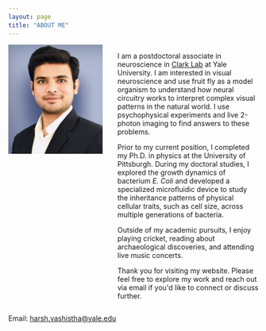 ```yaml
---
layout: page
title: "ABOUT ME"
---
```


<div style="overflow:auto;">
    <img src="Picture.jpeg" alt="Alt text" style="float:left; margin: 0 20px 20px 0; width:190px; height:220px;"/>
    <p style="margin-left:220px;">I am a postdoctoral associate in neuroscience in <a href="https://clarklab.yale.edu/">Clark Lab</a> at Yale University. I am interested in visual neuroscience and use fruit fly as a model organism to understand how neural circuitry works to interpret complex visual patterns in the natural world. I use psychophysical experiments and live 2-photon imaging to find answers to these problems.</p>
    <p style="margin-left:220px;">Prior to my current position, I completed my Ph.D. in physics at the University of Pittsburgh. During my doctoral studies, I explored the growth dynamics of bacterium <em>E. Coli</em> and developed a specialized microfluidic device to study the inheritance patterns of physical cellular traits, such as cell size, across multiple generations of bacteria.</p>
    <p style="margin-left:220px;">Outside of my academic pursuits, I enjoy playing cricket, reading about archaeological discoveries, and attending live music concerts.</p>
    <p style="margin-left:220px;">Thank you for visiting my website. Please feel free to explore my work and reach out via email if you'd like to connect or discuss further.</p>
</div>

Email: harsh.vashistha@yale.edu
